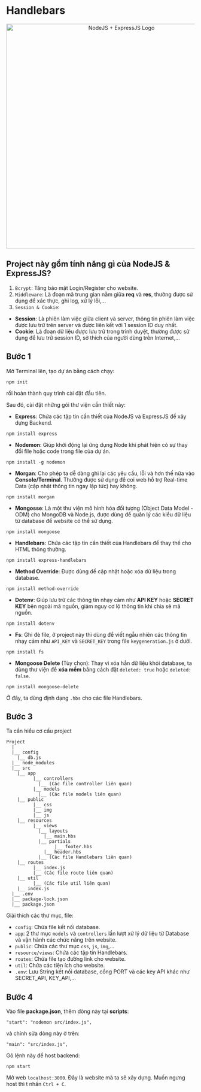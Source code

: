 # Handlebars
<div align="center">
  <img src="https://github.com/user-attachments/assets/a91e185f-1b6a-48f6-bdc8-baa638873cb7" alt="NodeJS + ExpressJS Logo" width="600">
</div>

## Project này gồm tính năng gì của NodeJS & ExpressJS?
1. `Bcrypt`: Tăng bảo mật Login/Register cho website.
2. `Middleware`: Là đoạn mã trung gian nằm giữa **req** và **res**, thường được sử dụng để xác thực, ghi log, xử lý lỗi,...
3. `Session & Cookie`:
* **Session**: Là phiên làm việc giữa client và server, thông tin phiên làm việc được lưu trữ trên server và được liên kết với 1 session ID duy nhất.
* **Cookie**: Là đoạn dữ liệu được lưu trữ trong trình duyệt, thường được sử dụng để lưu trữ session ID, sở thích của người dùng trên Internet,...

## Bước 1
Mở Terminal lên, tạo dự án bằng cách chạy:
```
npm init
```
rồi hoàn thành quy trình cài đặt đầu tiên.

Sau đó, cài đặt những gói thư viện cần thiết này:

* <b>Express</b>: Chứa các tập tin cần thiết của NodeJS và ExpressJS để xây dựng Backend.
```
npm install express
```
* <b>Nodemon</b>: Giúp khởi động lại ứng dụng Node khi phát hiện có sự thay đổi file hoặc code trong file của dự án.
```
npm install -g nodemon
```
* <b>Morgan</b>: Cho phép ta dễ dàng ghi lại các yêu cầu, lỗi và hơn thế nữa vào **Console/Terminal**. Thường được sử dụng để coi web hỗ trợ Real-time Data (cập nhật thông tin ngay lập tức) hay không.
```
npm install morgan
```
* <b>Mongosse</b>: Là một thư viện mô hình hóa đối tượng (Object Data Model - ODM) cho MongoDB và Node.js, được dùng để quản lý các kiểu dữ liệu từ database để website có thể sử dụng.
```
npm install mongoose
```
* <b>Handlebars</b>: Chứa các tập tin cần thiết của Handlebars để thay thế cho HTML thông thường.
```
npm install express-handlebars
```
* **Method Override**: Được dùng để cập nhật hoặc xóa dữ liệu trong database.
```
npm install method-override
```
* **Dotenv**: Giúp lưu trữ các thông tin nhạy cảm như **API KEY** hoặc **SECRET KEY** bên ngoài mã nguồn, giảm nguy cơ lộ thông tin khi chia sẻ mã nguồn.
```
npm install dotenv
```
* **Fs**: Ghi đè file, ở project này thì dùng để viết ngẫu nhiên các thông tin nhạy cảm như `API_KEY` và `SECRET_KEY` trong file `keygeneration.js` ở dưới.
```
npm install fs
```
* **Mongoose Delete** (Tùy chọn): Thay vì xóa hẳn dữ liệu khỏi database, ta dùng thư viện để **xóa mềm** bằng cách đặt `deleted: true` hoặc `deleted: false`.
```
npm install mongoose-delete
```

Ở đây, ta dùng định dạng `.hbs` cho các file Handlebars.

## Bước 3
Ta cần hiểu cơ cấu project
```
Project
  |
  |__ config
	|__ db.js
  |__ node_modules
  |__ src
	|__ app
	      |__ controllers
		    |__ (Các file controller liên quan)
	      |__ models
		    |__ (Các file models liên quan)
	|__ public
	      |__ css
	      |__ img
	      |__ js
	|__ resources
	      |__ views
		    |__ layouts
			  |__ main.hbs
		    |__ partials
		    	  |__ footer.hbs
			  |__ header.hbs
		    |__ (Các file Handlebars liên quan)
	|__ routes
	      |__ index.js
	      |__ (Các file route liên quan)
	|__ util
	      |__ (Các file util liên quan)
	|__ index.js
  |__ .env
  |__ package-lock.json
  |__ package.json
```

Giải thích các thư mục, file:
* `config`: Chứa file kết nối database.
* `app`: 2 thư mục `models` và `controllers` lần lượt xử lý dữ liệu từ Database và vận hành các chức năng trên website.
* `public`: Chứa các thư mục `css`, `js`, `img`,...
* `resource/views`: Chứa các tập tin Handlebars.
* `routes`: Chứa file tạo đường link cho website.
* `util`: Chứa các tiện ích cho website.
* `.env`: Lưu String kết nối database, cổng PORT và các key API khác như SECRET_API, KEY_API,... 

## Bước 4
Vào file <b>package.json</b>, thêm dòng này tại <b>scripts</b>:
```
"start": "nodemon src/index.js",
```
và chỉnh sửa dòng này ở trên:
```
"main": "src/index.js",
```
Gõ lệnh này để host backend:
```
npm start
```

Mở web `localhost:3000`. Đây là website mà ta sẽ xây dựng. Muốn ngưng host thì t nhấn `Ctrl + C`.


